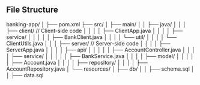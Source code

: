 ## File Structure

banking-app/
│
├── pom.xml
├── src/
│   ├── main/
│   │   ├── java/
│   │   │   ├── client/        // Client-side code
│   │   │   │   ├── ClientApp.java
│   │   │   │   ├── service/
│   │   │   │   │   ├── BankClient.java
│   │   │   │   └── util/
│   │   │   │       └── ClientUtils.java
│   │   │   ├── server/        // Server-side code
│   │   │   │   ├── ServerApp.java
│   │   │   │   ├── api/
│   │   │   │   │   ├── AccountController.java
│   │   │   │   ├── service/
│   │   │   │   │   ├── BankService.java
│   │   │   │   ├── model/
│   │   │   │   │   ├── Account.java
│   │   │   │   ├── repository/
│   │   │   │       ├── AccountRepository.java
│   └── resources/
│       ├── db/
│       │   ├── schema.sql
│       │   ├── data.sql


